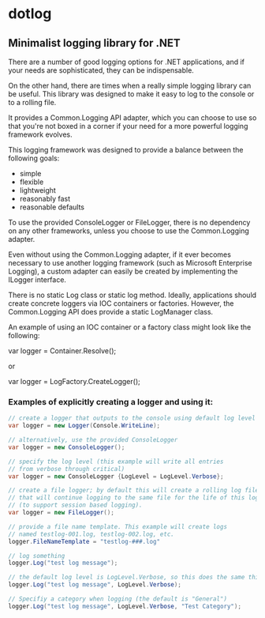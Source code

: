 # dotlog

## Minimalist logging library for .NET

There are a number of good logging options for .NET applications, and if your needs are
sophisticated, they can be indispensable.

On the other hand, there are times when a really simple logging library can be useful.
This library was designed to make it easy to log to the console or to a rolling file.

It provides a Common.Logging API adapter, which you can choose to use so that you're
not boxed in a corner if your need for a more powerful logging framework evolves.

This logging framework was designed to provide a balance between the following goals:
  - simple
  - flexible
  - lightweight
  - reasonably fast
  - reasonable defaults

To use the provided ConsoleLogger or FileLogger, there is no dependency on any other frameworks,
unless you choose to use the Common.Logging adapter.

Even without using the Common.Logging adapter, if it ever becomes necessary to use another logging
framework (such as Microsoft Enterprise Logging), a custom adapter can easily be created by
implementing the ILogger interface.

There is no static Log class or static log method. Ideally, applications should create concrete loggers via IOC
containers or factories. However, the Common.Logging API does provide a static LogManager class.

An example of using an IOC container or a factory class might look like the following:

var logger = Container.Resolve<ILogger>();

or

var logger = LogFactory.CreateLogger();

### Examples of explicitly creating a logger and using it:

```c#
// create a logger that outputs to the console using default log level (Information)
var logger = new Logger(Console.WriteLine);

// alternatively, use the provided ConsoleLogger
var logger = new ConsoleLogger();

// specify the log level (this example will write all entries
// from verbose through critical)
var logger = new ConsoleLogger {LogLevel = LogLevel.Verbose};

// create a file logger; by default this will create a rolling log file
// that will continue logging to the same file for the life of this logger
// (to support session based logging).
var logger = new FileLogger();

// provide a file name template. This example will create logs
// named testlog-001.log, testlog-002.log, etc.
logger.FileNameTemplate = "testlog-###.log"

// log something
logger.Log("test log message");

// the default log level is LogLevel.Verbose, so this does the same thing:
logger.Log("test log message", LogLevel.Verbose);

// Specifiy a category when logging (the default is "General")
logger.Log("test log message", LogLevel.Verbose, "Test Category");
```

